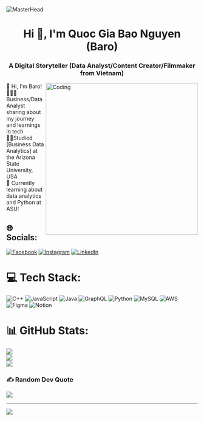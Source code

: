 ![MasterHead](https://64.media.tumblr.com/54805606e41234da265775f4ee8631ef/41d4a35f37c5abf1-f6/s1280x1920/c86995ddee2840dabfff99995367a58ed1382687.gifv)
<h1 align="center">Hi 👋, I'm Quoc Gia Bao Nguyen (Baro)</h1>
<h3 align="center">A Digital Storyteller (Data Analyst/Content Creator/Filmmaker from Vietnam)</h3>
<img align="right" alt="Coding" width="400" src="https://cdn.dribbble.com/users/1708816/screenshots/15637256/media/f9826f0af8a49462f048262a8502035b.gif">

👋 Hi, I'm Baro! <br/>
🧑🏻‍💻Business/Data Analyst sharing about my journey and learnings in tech <br/>
👨‍🎓Studied [Business Data Analytics] at the Arizona State University, USA <br/>
💭 Currently learning about data analytics and Python at ASU! <br/>



## 🌐 Socials:
[![Facebook](https://img.shields.io/badge/Facebook-%231877F2.svg?logo=Facebook&logoColor=white)](https://facebook.com/https://www.facebook.com/profile.php?id=100035430443318) [![Instagram](https://img.shields.io/badge/Instagram-%23E4405F.svg?logo=Instagram&logoColor=white)](https://instagram.com/https://www.instagram.com/baoo_nguyennn/) [![LinkedIn](https://img.shields.io/badge/LinkedIn-%230077B5.svg?logo=linkedin&logoColor=white)](https://linkedin.com/in/https://www.linkedin.com/feed/) 

# 💻 Tech Stack:
![C++](https://img.shields.io/badge/c++-%2300599C.svg?style=for-the-badge&logo=c%2B%2B&logoColor=white) ![JavaScript](https://img.shields.io/badge/javascript-%23323330.svg?style=for-the-badge&logo=javascript&logoColor=%23F7DF1E) ![Java](https://img.shields.io/badge/java-%23ED8B00.svg?style=for-the-badge&logo=openjdk&logoColor=white) ![GraphQL](https://img.shields.io/badge/-GraphQL-E10098?style=for-the-badge&logo=graphql&logoColor=white) ![Python](https://img.shields.io/badge/python-3670A0?style=for-the-badge&logo=python&logoColor=ffdd54) ![MySQL](https://img.shields.io/badge/mysql-4479A1.svg?style=for-the-badge&logo=mysql&logoColor=white) ![AWS](https://img.shields.io/badge/AWS-%23FF9900.svg?style=for-the-badge&logo=amazon-aws&logoColor=white) ![Figma](https://img.shields.io/badge/figma-%23F24E1E.svg?style=for-the-badge&logo=figma&logoColor=white) ![Notion](https://img.shields.io/badge/Notion-%23000000.svg?style=for-the-badge&logo=notion&logoColor=white)
# 📊 GitHub Stats:
![](https://github-readme-stats.vercel.app/api?username=BaronguyenVinasu&theme=dark&hide_border=false&include_all_commits=false&count_private=false)<br/>
![](https://github-readme-streak-stats.herokuapp.com/?user=BaronguyenVinasu&theme=dark&hide_border=false)<br/>
![](https://github-readme-stats.vercel.app/api/top-langs/?username=BaronguyenVinasu&theme=dark&hide_border=false&include_all_commits=false&count_private=false&layout=compact)

### ✍️ Random Dev Quote
![](https://quotes-github-readme.vercel.app/api?type=horizontal&theme=radical)

---
[![](https://visitcount.itsvg.in/api?id=BaronguyenVinasu&icon=0&color=0)](https://visitcount.itsvg.in)

<!-- Proudly created with GPRM ( https://gprm.itsvg.in ) -->
